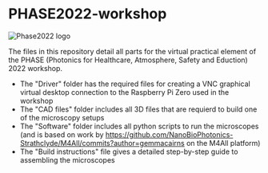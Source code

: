 # PHASE2022-workshop

![Phase2022 logo](https://user-images.githubusercontent.com/96420893/146761134-afe575db-20c7-4698-86d7-c9432a16ddad.jpg)

The files in this repository detail all parts for the virtual practical element of the PHASE (Photonics for Healthcare, Atmosphere, Safety and Eduction) 2022 workshop.

- The "Driver" folder has the required files for creating a VNC graphical virtual desktop connection to the Raspberry Pi Zero used in the workshop
- The "CAD files" folder includes all 3D files that are requierd to build one of the microscopy setups
- The "Software" folder includes all python scripts to run the microscopes (and is based on work by https://github.com/NanoBioPhotonics-Strathclyde/M4All/commits?author=gemmacairns on the M4All platform)
- The "Build instructions" file gives a detailed step-by-step guide to assembling the microscopes
